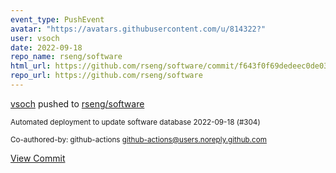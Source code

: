 ```yaml
---
event_type: PushEvent
avatar: "https://avatars.githubusercontent.com/u/814322?"
user: vsoch
date: 2022-09-18
repo_name: rseng/software
html_url: https://github.com/rseng/software/commit/f643f0f69dedeec0de0308e73664820810cedafd
repo_url: https://github.com/rseng/software
---
```


<a href='https://github.com/vsoch' target='_blank'>vsoch</a> pushed to <a href='https://github.com/rseng/software' target='_blank'>rseng/software</a>

<small>Automated deployment to update software database 2022-09-18 (#304)

Co-authored-by: github-actions <github-actions@users.noreply.github.com></small>

<a href='https://github.com/rseng/software/commit/f643f0f69dedeec0de0308e73664820810cedafd' target='_blank'>View Commit</a>